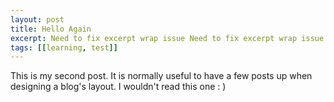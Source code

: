 ```yaml
---
layout: post
title: Hello Again
excerpt: Need to fix excerpt wrap issue Need to fix excerpt wrap issue Need to fix excerpt wrap issue Need to fix excerpt wrap issue Need to fix excerpt wrap issue Need to fix excerpt wrap issue Need to fix excerpt wrap issue 
tags: [[learning, test]]
---
```


This is my second post. It is normally useful to have a few posts up when designing a blog's layout. I wouldn't read this one : ) 